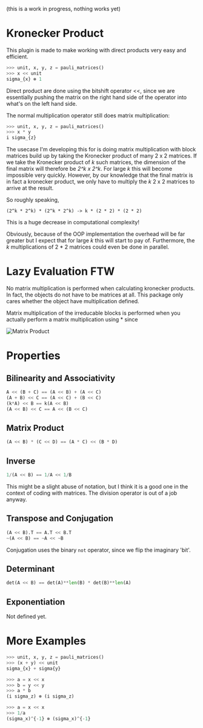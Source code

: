 (this is a work in progress, nothing works yet)

Kronecker Product
=================

This plugin is made to make working with direct products very easy and efficient.

```python
>>> unit, x, y, z = pauli_matrices()
>>> x << unit
sigma_{x} ⊗ 1
```

Direct product are done using the bitshift operator <<, since we are essentially 
pushing the matrix on the right hand side of the operator into what's on the left 
hand side.

The normal multiplication operator still does matrix multiplication:

```python
>>> unit, x, y, z = pauli_matrices()
>>> x * y
i sigma_{z}
```

The usecase I'm developing this for is doing matrix multiplication with block matrices build up by taking the Kronecker product of many 2 x 2 matrices. If we take the Kronecker product of *k* such matrices, the dimension of the final matrix will therefore be *2^k x 2^k*. For large *k* this will become impossible very quickly. However, by our knowledge that the final matrix is in fact a kronecker product, we only have to multiply the *k* 2 x 2 matrices to arrive at the result.

So roughly speaking,
```
(2^k * 2^k) * (2^k * 2^k) -> k * (2 * 2) * (2 * 2)
```
This is a huge decrease in computational complexity!

Obviously, because of the OOP implementation the overhead will be far greater but I expect that for large *k* this will start to pay of. Furthermore, the *k* multiplications of 2 * 2 matrices could even be done in parallel.

Lazy Evaluation FTW
===================

No matrix multiplication is performed when calculating kronecker products. 
In fact, the objects do not have to be matrices at all. This package only cares whether the 
object have multiplication defined.

Matrix multiplication of the irreducable blocks is performed when you actually perform a matrix multiplication using * since

![Matrix Product](https://upload.wikimedia.org/math/2/e/0/2e0c63f797f7adfe945e59b2b8d751d9.png)

Properties
==========
Bilinearity and Associativity
-----------------------------
```python
A << (B + C) == (A << B) + (A << C)
(A + B) << C == (A << C) + (B << C)
(k*A) << B == k(A << B)
(A << B) << C == A << (B << C)
```
Matrix Product
--------------
```python
(A << B) * (C << D) == (A * C) << (B * D)
```
Inverse
-------
```python
1/(A << B) == 1/A << 1/B
```
This might be a slight abuse of notation, but I think it is a good one in the context of coding with matrices. The division operator is out of a job anyway.

Transpose and Conjugation
-------------------------
```python
(A << B).T == A.T << B.T
~(A << B) == ~A << ~B
```
Conjugation uses the binary ``not`` operator, since we flip the imaginary 'bit'.

Determinant
-----------
```python
det(A << B) == det(A)**len(B) * det(B)**len(A)
```
Exponentiation
--------------
Not defined yet.

More Examples
=============
```python
>>> unit, x, y, z = pauli_matrices()
>>> (x + y) << unit
sigma_{x} + sigma{y}
```

```python
>>> a = x << x
>>> b = y << y
>>> a * b
(i sigma_z) ⊗ (i sigma_z)
```

```python
>>> a = x << x
>>> 1/a
(sigma_x)^{-1} ⊗ (sigma_x)^{-1}
```

